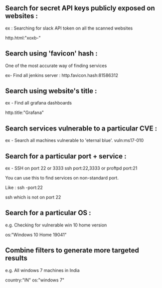## Search for secret API keys publicly exposed on websites :
ex : Searching for slack API token on all the scanned websites 

http.html:"xoxb-"


## Search using 'favicon' hash :
One of the most accurate way of finding services

ex- Find all jenkins server : http.favicon.hash:81586312

##  Search using website's title :
ex - Find all grafana dashboards

http.title:"Grafana"

## Search services vulnerable to a particular CVE :

ex - Search all machines vulnerable to 'eternal blue'. vuln:ms17-010

## Search for a particular port + service :

ex - SSH on port 22 or 3333 
ssh port:22,3333
or 
proftpd port:21

You can use this to find services on non-standard port. 

Like : ssh -port:22

ssh which is not on port 22

## Search for a particular OS :

e.g. Checking for vulnerable win 10 home version

os:"Windows 10 Home 19041"

## Combine filters to generate more targeted results

e.g. All windows 7 machines in India

country:"IN" os:"windows 7"

